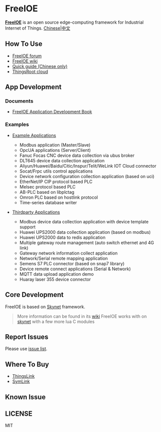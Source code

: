 # FreeIOE

**[FreeIOE](http://freeioe.org)** is an open source edge-computing framework for Industrial Internet of Things. [Chinese|中文](/README_CN.md)

## How To Use

* [FreeIOE forum](http://freeioe.org)
* [FreeIOE wiki](http://wiki.freeioe.org)
* [Quick guide (Chinese only)](http://help.cloud.thingsroot.com/quick_start/)
* [ThingsRoot cloud](http://cloud.thingsroot.com)

## App Development

### Documents

* [FreeIOE Application Development Book](https://freeioe.gitbook.io/doc/)

### Examples

* [Example Applications](https://github.com/freeioe/freeioe_example_apps)
  * Modbus application (Master/Slave)
  * OpcUA applications (Server/Client)
  * Fanuc Focas CNC device data collection via ubus broker
  * DLT645 device data collection application
  * Aliyun/Huawei/Baidu/Citic/Inspur/Telit/WeLink IOT Cloud connector
  * Socat/Frpc utils control applications
  * Device network configuration collection application (based on uci)
  * EtherNet/IP CIP protocol based PLC
  * Melsec protocol based PLC
  * AB-PLC based on libplctag
  * Omron PLC based on hostlink protocol
  * Time-series database writer

* [Thirdparty Applications](https://github.com/viccom/myfreeioe_apps)
  * Modbus device data collection application with device template support
  * Huawei UPS2000 data collection application (based on modbus)
  * Huawei UPS2000 data to redis application
  * Multiple gateway route management (auto switch ethernet and 4G link)
  * Gateway network information collect application
  * Network/Serial remote mapping application
  * Semens S7 PLC connector (based on snap7 library)
  * Device remote connect applications (Serial & Network)
  * MQTT data upload application demo
  * Huaray laser 355 device connector

## Core Development

FreeIOE is based on [Skynet](https://github.com/cloudwu/skynet) framework.

> More information can be found in its [wiki](https://github.com/cloudwu/skynet/wiki)
> FreeIOE works with on [skynet](https://github.com/srdgame/skynet) with a few more lua C modules

## Report Issues

Please use [issue list](https://github.com/freeioe/freeioe/issues).

## Where To Buy

* [ThingsLink](https://www.thingsroot.com/product/)
* [SymLink](http://www.symid.com/)

## Known Issue

## LICENSE

MIT

